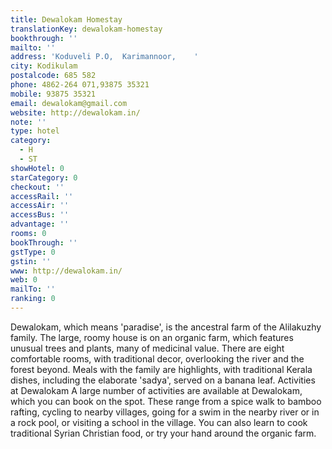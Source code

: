 ```yaml
---
title: Dewalokam Homestay
translationKey: dewalokam-homestay
bookthrough: ''
mailto: ''
address: 'Koduveli P.O,  Karimannoor,    '
city: Kodikulam
postalcode: 685 582
phone: 4862-264 071,93875 35321
mobile: 93875 35321
email: dewalokam@gmail.com
website: http://dewalokam.in/
note: ''
type: hotel
category:
  - H
  - ST
showHotel: 0
starCategory: 0
checkout: ''
accessRail: ''
accessAir: ''
accessBus: ''
advantage: ''
rooms: 0
bookThrough: ''
gstType: 0
gstin: ''
www: http://dewalokam.in/
web: 0
mailTo: ''
ranking: 0
---
```













Dewalokam, which means 'paradise', is the ancestral farm of the Alilakuzhy family. The large, roomy house is on an organic farm, which features unusual trees and plants, many of medicinal value. There are eight comfortable rooms, with traditional decor, overlooking the river and the forest beyond. Meals with the family are highlights, with traditional Kerala dishes, including the elaborate 'sadya', served on a banana leaf.    Activities at Dewalokam    A large number of activities are available at Dewalokam, which you can book on the spot. These range from a spice walk to bamboo rafting, cycling to nearby villages, going for a swim in the nearby river or in a rock pool, or visiting a school in the village. You can also learn to cook traditional Syrian Christian food, or try your hand around the organic farm.  